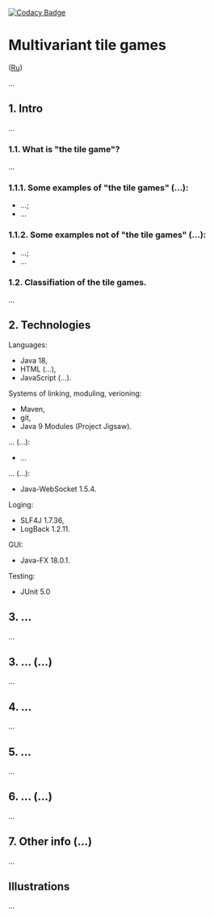[![Codacy Badge](https://app.codacy.com/project/badge/Grade/bee16f3145654047a0505c62aeefd8a2)](https://app.codacy.com/gh/timmaxx/MultiVariantTileGames/dashboard)

# Multivariant tile games
([Ru](./ReadMe.md))

...

## 1. Intro
...

### 1.1. What is "the tile game"?
...

### 1.1.1. Some examples of "the tile games" (...):
- ...;
- ...

### 1.1.2. Some examples not of "the tile games" (...):
- ...;
- ...

### 1.2. Classifiation of the tile games.
...

## 2. Technologies
Languages:
- Java 18,
- HTML (...),
- JavaScript (...).

Systems of linking, moduling, verioning:
- Maven,
- git,
- Java 9 Modules (Project Jigsaw).

... (...):
- ...

... (...):
- Java-WebSocket 1.5.4.

Loging:
- SLF4J 1.7.36,
- LogBack 1.2.11.

GUI:
- Java-FX 18.0.1.

Testing:
- JUnit 5.0

## 3. ...

...

## 3. ... (...)
...

## 4. ...
...

## 5. ...
...

## 6. ... (...)
...

## 7. Other info (...)
...

## Illustrations
...
